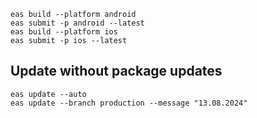 ```
eas build --platform android
eas submit -p android --latest
eas build --platform ios
eas submit -p ios --latest
```

## Update without package updates
```
eas update --auto
eas update --branch production --message "13.08.2024"
```